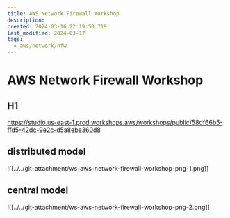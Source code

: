 ```yaml
---
title: AWS Network Firewall Workshop
description: 
created: 2024-03-16 22:19:50.719
last_modified: 2024-03-17
tags:
  - aws/network/nfw
---
```


# AWS Network Firewall Workshop

## H1

https://studio.us-east-1.prod.workshops.aws/workshops/public/58df66b5-ffd5-42dc-9e2c-d5a8ebe360d8

## distributed model
![[../../git-attachment/ws-aws-network-firewall-workshop-png-1.png]]

## central model
![[../../git-attachment/ws-aws-network-firewall-workshop-png-2.png]]








